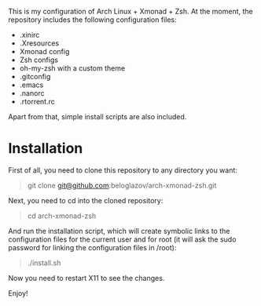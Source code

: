 This is my configuration of Arch Linux + Xmonad + Zsh. At the moment, the repository includes the following configuration files:

 * .xinirc
 * .Xresources
 * Xmonad config
 * Zsh configs
 * oh-my-zsh with a custom theme
 * .gitconfig
 * .emacs
 * .nanorc
 * .rtorrent.rc

Apart from that, simple install scripts are also included.

# Installation

First of all, you need to clone this repository to any directory you want:

> git clone git@github.com:beloglazov/arch-xmonad-zsh.git

Next, you need to cd into the cloned repository:

> cd arch-xmonad-zsh

And run the installation script, which will create symbolic links to the configuration files for the current user and for root (it will ask the sudo password for linking the configuration files in /root):

> ./install.sh

Now you need to restart X11 to see the changes.


Enjoy!

